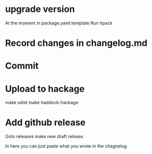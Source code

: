 
# upgrade version

At the moment in package.yaml.template
Run hpack

# Record changes in changelog.md

# Commit

# Upload to hackage

make sdist
make haddock-hackage


# Add github release

Goto releases make new draft release.

In here you can just paste what you wrote in the chagnelog

